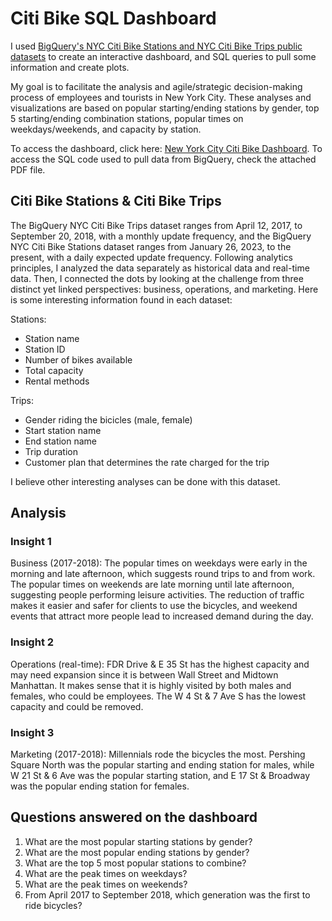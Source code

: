 # Citi Bike SQL Dashboard 

I used [BigQuery's NYC Citi Bike Stations and NYC Citi Bike Trips public datasets](https://console.cloud.google.com/marketplace/details/city-of-new-york/nyc-citi-bike?project=ny-citi-bikes) to create an interactive dashboard, and SQL queries to pull some information and create plots. 

My goal is to facilitate the analysis and agile/strategic decision-making process of employees and tourists in New York City. These analyses and visualizations are based on popular starting/ending stations by gender, top 5 starting/ending combination stations, popular times on weekdays/weekends, and capacity by station.

To access the dashboard, click here: [New York City Citi Bike Dashboard]( https://lookerstudio.google.com/embed/reporting/8d31609f-a11d-4179-ac3a-3a1878053e7a/page/M3rFD). To access the SQL code used to pull data from BigQuery, check the attached PDF file. 

## Citi Bike Stations & Citi Bike Trips 

The BigQuery NYC Citi Bike Trips dataset ranges from April 12, 2017, to September 20, 2018, with a monthly update frequency, and the BigQuery NYC Citi Bike Stations dataset ranges from January 26, 2023, to the present, with a daily expected update frequency. Following analytics principles, I analyzed the data separately as historical data and real-time data. Then, I connected the dots by looking at the challenge from three distinct yet linked perspectives: business, operations, and marketing. Here is some interesting information found in each dataset: 

Stations: 

* Station name 
* Station ID 
* Number of bikes available 
* Total capacity 
* Rental methods 

Trips: 

* Gender riding the bicicles (male, female)
* Start station name 
* End station name 
* Trip duration 
* Customer plan that determines the rate charged for the trip 

I believe other interesting analyses can be done with this dataset.

## Analysis 

### Insight 1

Business (2017-2018): The popular times on weekdays were early in the morning and late afternoon, which suggests round trips to and from work. The popular times on weekends are late morning until late afternoon, suggesting people performing leisure activities. The reduction of traffic makes it easier and safer for clients to use the bicycles, and weekend events that attract more people lead to increased demand during the day.

### Insight 2

Operations (real-time): FDR Drive & E 35 St has the highest capacity and may need expansion since it is between Wall Street and Midtown Manhattan. It makes sense that it is highly visited by both males and females, who could be employees. The W 4 St & 7 Ave S has the lowest capacity and could be removed.

### Insight 3

Marketing (2017-2018): Millennials rode the bicycles the most. Pershing Square North was the popular starting and ending station for males, while W 21 St & 6 Ave was the popular starting station, and E 17 St & Broadway was the popular ending station for females. 

## Questions answered on the dashboard

1. What are the most popular starting stations by gender?
2. What are the most popular ending stations by gender?
3. What are the top 5 most popular stations to combine? 
4. What are the peak times on weekdays?
5. What are the peak times on weekends? 
6. From April 2017 to September 2018, which generation was the first to ride bicycles? 
